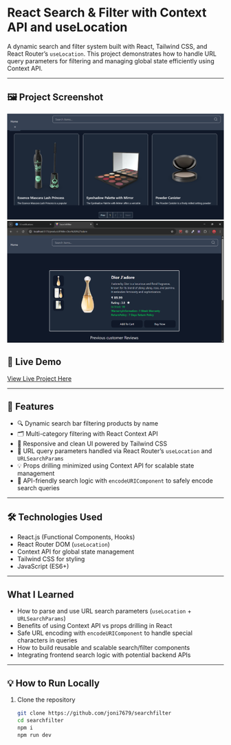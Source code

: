 # React Search & Filter with Context API and useLocation

 A dynamic search and filter system built with React, Tailwind CSS, and React Router’s `useLocation`. This project demonstrates how to handle URL query parameters for filtering and managing global state efficiently using Context API.

---

## 🖼️ Project Screenshot

![Search & Filter UI Preview](./public/Screenshot.png)
![Search & Filter UI Preview](./public/Screenshot2.png)

## 🚀 Live Demo  
[View Live Project Here](https://searchfilter-phi.vercel.app/)  

---

## 🧩 Features

- 🔍 Dynamic search bar filtering products by name  
- 🗂️ Multi-category filtering with React Context API  
- 🎨 Responsive and clean UI powered by Tailwind CSS  
- 🔗 URL query parameters handled via React Router’s `useLocation` and `URLSearchParams`  
- 💡 Props drilling minimized using Context API for scalable state management  
- 🔧 API-friendly search logic with `encodeURIComponent` to safely encode search queries  

---

## 🛠️ Technologies Used

- React.js (Functional Components, Hooks)  
- React Router DOM (`useLocation`)  
- Context API for global state management  
- Tailwind CSS for styling  
- JavaScript (ES6+)  

---

##  What I Learned

- How to parse and use URL search parameters (`useLocation` + `URLSearchParams`)  
- Benefits of using Context API vs props drilling in React  
- Safe URL encoding with `encodeURIComponent` to handle special characters in queries  
- How to build reusable and scalable search/filter components  
- Integrating frontend search logic with potential backend APIs  

---

## 💡 How to Run Locally

1. Clone the repository  
   ```bash
   git clone https://github.com/joni7679/searchfilter
   cd searchfilter
   npm i 
   npm run dev
